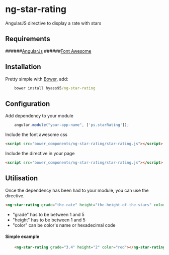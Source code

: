 # ng-star-rating
AngularJS directive to display a rate with stars

## Requirements
######[AngularJs](https://angularjs.org/)
######[Font Awesome](https://fortawesome.github.io/Font-Awesome/)

## Installation
Pretty simple with [Bower](http://bower.io/), add:

```cmd
    bower install hyass95/ng-star-rating
```
## Configuration
Add dependency to your module

```javascript
	angular.module("your-app-name", ['ps.starRating']);
```
Include the font awesome css
<link rel="stylesheet" href="path-to-font-awesome.css">

```html
<script src="bower_components/ng-star-rating/star-rating.js"></script>
```

Include the directive in your page

```html
<script src="bower_components/ng-star-rating/star-rating.js"></script>
```
## Utilisation
Once the dependency has been had to your module, you can use the directive.

```html
<ng-star-rating grade="the-rate" height="the-height-of-the-stars" color="the-color-of-the-stars"></ng-star-rating>
```
- "grade" has to be between 1 and 5
- "height" has to be between 1 and 5
- "color" can be color's name or hexadecimal code

#### Simple example

```html
	<ng-star-rating grade="3.4" height="2" color="red"></ng-star-rating>
```

 
